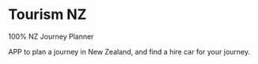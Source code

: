 # Tourism NZ
100% NZ Journey Planner

APP to plan a journey in New Zealand, and find a hire car for your journey.

